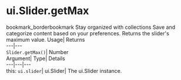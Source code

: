  
#  ui.Slider.getMax 
bookmark_borderbookmark Stay organized with collections  Save and categorize content based on your preferences.
Returns the slider's maximum value. 
Usage| Returns  
---|---  
`Slider.getMax()`| Number  
Argument| Type| Details  
---|---|---  
this: `ui.slider`| ui.Slider| The ui.Slider instance.  
